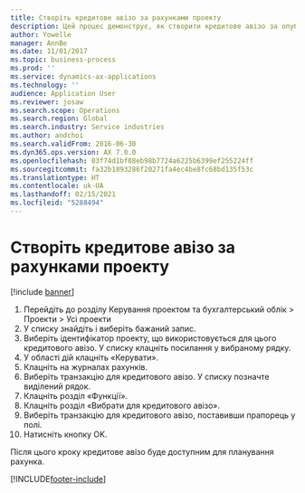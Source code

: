 ```yaml
---
title: Створіть кредитове авізо за рахунками проекту
description: Цей процес демонструє, як створити кредитове авізо за опублікованими рахунками проекту.
author: Yowelle
manager: AnnBe
ms.date: 11/01/2017
ms.topic: business-process
ms.prod: ''
ms.service: dynamics-ax-applications
ms.technology: ''
audience: Application User
ms.reviewer: josaw
ms.search.scope: Operations
ms.search.region: Global
ms.search.industry: Service industries
ms.author: andchoi
ms.search.validFrom: 2016-06-30
ms.dyn365.ops.version: AX 7.0.0
ms.openlocfilehash: 03f74d1bf08eb98b7724a6225b6399ef255224ff
ms.sourcegitcommit: fa32b1893286f20271fa4ec4be8fc68bd135f53c
ms.translationtype: HT
ms.contentlocale: uk-UA
ms.lasthandoff: 02/15/2021
ms.locfileid: "5288494"
---
```

# <a name="create-a-credit-note-on-project-invoices"></a>Створіть кредитове авізо за рахунками проекту

[!include [banner](../../includes/banner.md)]

1. Перейдіть до розділу Керування проектом та бухгалтерський облік > Проекти > Усі проекти 
2. У списку знайдіть і виберіть бажаний запис. 
3. Виберіть ідентифікатор проекту, що використовується для цього кредитового авізо. У списку клацніть посилання у вибраному рядку. 
4. У області дій клацніть «Керувати». 
5. Клацніть на журналах рахунків. 
6. Виберіть транзакцію для кредитового авізо. У списку позначте виділений рядок. 
7. Клацніть розділ «Функції». 
8. Клацніть розділ «Вибрати для кредитового авізо». 
9. Виберіть транзакцію для кредитового авізо, поставивши прапорець у полі.
10. Натисніть кнопку OK. 

Після цього кроку кредитове авізо буде доступним для планування рахунка.


[!INCLUDE[footer-include](../../includes/footer-banner.md)]